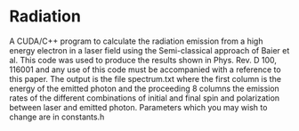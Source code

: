 # Radiation
A CUDA/C++ program to calculate the radiation emission from a high energy electron in a laser field using the Semi-classical approach of Baier et al. 
This code was used to produce the results shown in Phys. Rev. D 100, 116001 and any use of this code must be accompanied with a reference to this paper. 
The output is the file spectrum.txt where the first column is the energy of the emitted photon and the proceeding 8 columns 
the emission rates of the different combinations of initial and final spin and polarization between laser and emitted photon. 
Parameters which you may wish to change are in constants.h
